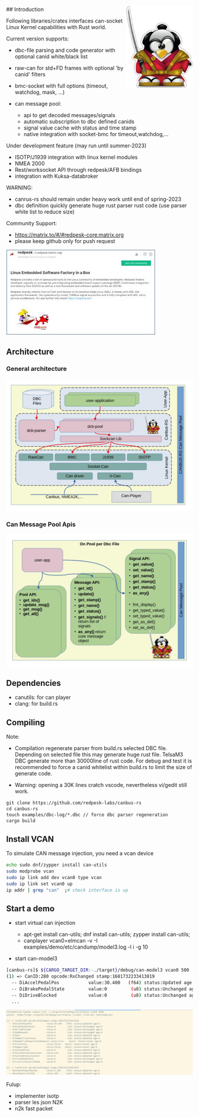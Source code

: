 <img align="right" width="180"  src="docs/asset/tux-iotbzh-canbus.png">
## Introduction

Following libraries/crates interfaces can-socket Linux Kernel capabilities with Rust world.

Current version supports:

* dbc-file parsing and code generator with optional canid white/black list
* raw-can for std+FD frames with optional 'by canid' filters
* bmc-socket with full options (timeout, watchdog, mask, ...)
* can message pool:

    * api to get decoded messages/signals
    * automatic subscription to dbc defined canids
    * signal value cache with status and time stamp
    * native integration with socket-bmc for timeout,watchdog,...

Under development feature (may run until summer-2023)

 * ISOTP/J1939 integration with linux kernel modules
 * NMEA 2000
 * Rest/worksocket API through redpesk/AFB bindings
 * integration with Kuksa-databroker

WARNING:

 * canrus-rs should remain under heavy work until end of spring-2023
 * dbc definition quickly generate huge rust parser rust code (use parser white list to reduce size)

Community Support:

* https://matrix.to/#/#redpesk-core:matrix.org
* please keep github only for push request

![community-spport](docs/asset/matrix-redpesk-community.png)

## Architecture

### General architecture
![canbus-rs-archi](docs/asset/canbus-rs-archi.jpg)

### Can Message Pool Apis
![canbus-rs-pool](docs/asset/canbus-rs-pool.jpg)

## Dependencies

* canutils: for can player
* clang: for build.rs

## Compiling

Note:

* Compilation regenerate parser from build.rs selected DBC file.
Depending on selected file this may generate huge rust file. TelsaM3 DBC
generate more than 30000line of rust code. For debug and test it is
recommended to force a canid whitelist within build.rs to limit the
size of generate code.

* Warning: opening a 30K lines cratch vscode, nevertheless vi/gedit still work.

```
git clone https://github.com/redpesk-labs/canbus-rs
cd canbus-rs
touch examples/dbc-log/*.dbc // force dbc parser regeneration
cargo build
```

## Install VCAN

To simulate CAN message injection, you need a vcan device

```bash
echo sudo dnf/zypper install can-utils
sudo modprobe vcan
sudo ip link add dev vcan0 type vcan
sudo ip link set vcan0 up
ip addr | grep "can"  ;# check interface is up
```

## Start a demo

* start virtual can injection
    * apt-get install can-utils;  dnf install can-utils; zypper install can-utils;
    * canplayer vcan0=elmcan -v -I examples/demo/etc/candump/model3.log -l i -g 10

* start can-model3

```bash
[canbus-rs]$ ${CARGO_TARGET_DIR:-./target}/debug/can-model3 vcan0 500
(1) => CanID:280 opcode:RxChanged stamp:1681732233413819
  -- DiAccelPedalPos           value:30.400   (f64) status:Updated age:0
  -- DiBrakePedalState         value:0         (u8) status:Unchanged age:0
  -- DiDriveBlocked            value:0         (u8) status:Unchanged age:0
  ...
```

![can-model3](docs/asset/can-model3-demo.png)


Fulup:

- implementer isotp
- parser les json N2K
- n2k fast packet




